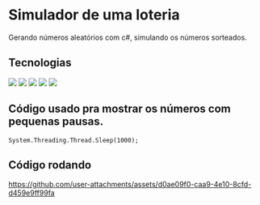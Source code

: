 # Simulador de uma loteria
<p>
  Gerando números aleatórios com c#, simulando os números sorteados.
</p>

## Tecnologias
![](https://img.shields.io/badge/JetBrains%20Rider-5C2D91?style=for-the-badge&logo=rider&logoColor=white)
![](https://img.shields.io/badge/.NET-512BD4?style=for-the-badge&logo=dotnet&logoColor=white)
![](https://img.shields.io/badge/C%23-239120?style=for-the-badge&logo=c-sharp&logoColor=white)
![](https://img.shields.io/badge/GIT-E44C30?style=for-the-badge&logo=git&logoColor=white)
![](https://img.shields.io/badge/GitHub-100000?style=for-the-badge&logo=github&logoColor=white)

## Código usado pra mostrar os números com pequenas pausas.
```
System.Threading.Thread.Sleep(1000);
```

## Código rodando

https://github.com/user-attachments/assets/d0ae09f0-caa9-4e10-8cfd-d459e9ff99fa

